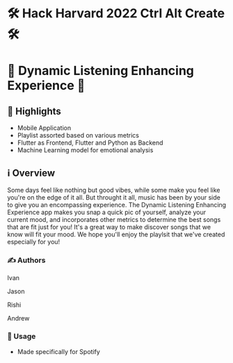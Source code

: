 # 🛠 Hack Harvard 2022 Ctrl Alt Create 🛠
# 🎵 Dynamic Listening Enhancing Experience 🎵

## 🌟 Highlights

- Mobile Application
- Playlist assorted based on various metrics
- Flutter as Frontend, Flutter and Python as Backend
- Machine Learning model for emotional analysis


## ℹ️ Overview

Some days feel like nothing but good vibes, while some make you feel like you're on the edge of it all. But throught it all, music has been by your side to give you an encompassing experience. The Dynamic Listening Enhancing Experience app makes you snap a quick pic of yourself, analyze your current mood, and incorporates other metrics to determine the best songs that are fit just for you! It's a great way to make discover songs that we know will fit your mood. We hope you'll enjoy the playlsit that we've created especially for you!


### ✍️ Authors

Ivan

Jason

Rishi

Andrew


### 🚀 Usage

* Made specifically for Spotify 
